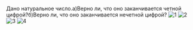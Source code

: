 Дано натуральное число.а)Верно ли, что оно заканчивается четной цифрой?б)Верно ли, что оно заканчивается нечетной цифрой?
![1](https://github.com/DAniil-Osipov/Zadanie2/assets/122778153/88d6a6da-694d-4feb-b2c6-65b984e9566f)
![2](https://github.com/DAniil-Osipov/Zadanie2/assets/122778153/1234f3f6-f47f-4415-9812-50974a21435d)
![3](https://github.com/DAniil-Osipov/Zadanie2/assets/122778153/9a8ec09e-118f-4232-9298-0febca9367d6)
![4](https://github.com/DAniil-Osipov/Zadanie2/assets/122778153/88ea70db-f20f-4bfd-bf46-784bb650a4fe)
